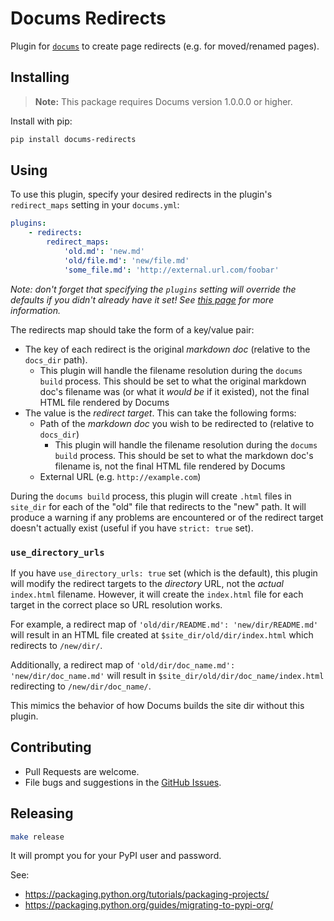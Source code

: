 # Docums Redirects

Plugin for [`docums`](https://khanhduy1407.github.io/docums) to create page redirects (e.g. for moved/renamed pages).

## Installing

> **Note:** This package requires Docums version 1.0.0.0 or higher.

Install with pip:

```bash
pip install docums-redirects
```

## Using

To use this plugin, specify your desired redirects in the plugin's `redirect_maps` setting in your `docums.yml`:

```yaml
plugins:
    - redirects:
        redirect_maps:
            'old.md': 'new.md'
            'old/file.md': 'new/file.md'
            'some_file.md': 'http://external.url.com/foobar'
```

_Note: don't forget that specifying the `plugins` setting will override the defaults if you didn't already have it set! See [this page](https://khanhduy1407.github.io/docums/user-guide/configuration/#plugins) for more information._

The redirects map should take the form of a key/value pair:

- The key of each redirect is the original _markdown doc_ (relative to the `docs_dir` path).
  - This plugin will handle the filename resolution during the `docums build` process.
    This should be set to what the original markdown doc's filename was (or what it _would be_ if it existed), not the final HTML file rendered by Docums
- The value is the _redirect target_. This can take the following forms:
  - Path of the _markdown doc_ you wish to be redirected to (relative to `docs_dir`)
    - This plugin will handle the filename resolution during the `docums build` process.
      This should be set to what the markdown doc's filename is, not the final HTML file rendered by Docums
  - External URL (e.g. `http://example.com`)

During the `docums build` process, this plugin will create `.html` files in `site_dir` for each of the "old" file that redirects to the "new" path.
It will produce a warning if any problems are encountered or of the redirect target doesn't actually exist (useful if you have `strict: true` set).

### `use_directory_urls`

If you have `use_directory_urls: true` set (which is the default), this plugin will modify the redirect targets to the _directory_ URL, not the _actual_ `index.html` filename.
However, it will create the `index.html` file for each target in the correct place so URL resolution works.

For example, a redirect map of `'old/dir/README.md': 'new/dir/README.md'` will result in an HTML file created at `$site_dir/old/dir/index.html` which redirects to `/new/dir/`.

Additionally, a redirect map of `'old/dir/doc_name.md': 'new/dir/doc_name.md'` will result in `$site_dir/old/dir/doc_name/index.html` redirecting to `/new/dir/doc_name/`.

This mimics the behavior of how Docums builds the site dir without this plugin.

## Contributing

- Pull Requests are welcome.
- File bugs and suggestions in the [GitHub Issues](https://github.com/khanhduy1407/docums-redirects/issues).

## Releasing

```bash
make release
```

It will prompt you for your PyPI user and password.

See:

- <https://packaging.python.org/tutorials/packaging-projects/>
- <https://packaging.python.org/guides/migrating-to-pypi-org/>
